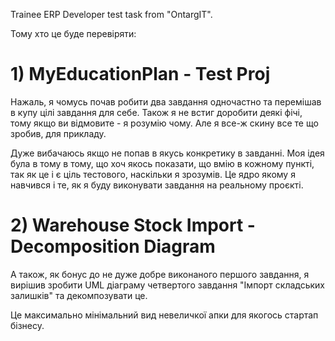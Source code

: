 Trainee ERP Developer test task from "OntargIT".

Тому хто це буде перевіряти:

# 1) MyEducationPlan - Test Proj

Нажаль, я чомусь почав робити два завдання одночастно та перемішав в купу цілі завдання для себе. Також я не встиг доробити деякі фічі, тому якщо ви відмовите - я розумію чому. Але я все-ж скину все те що зробив, для прикладу.

Дуже вибачаюсь якщо не попав в якусь конкретику в завданні. Моя ідея була в тому в тому, що хоч якось показати, що вмію в кожному пункті, так як це і є ціль тестового, наскільки я зрозумів.
Це ядро якому я навчився і те, як я буду виконувати завдання на реальному проєкті.

# 2) Warehouse Stock Import - Decomposition Diagram

А також, як бонус до не дуже добре виконаного першого завдання, я вирішив зробити UML діаграму четвертого завдання "Імпорт складських залишків" та декомпозувати це.

Це максимально мінімальний вид невеличкої апки для якогось стартап бізнесу.
